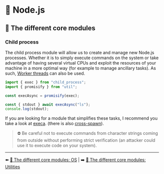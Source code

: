 # 🐢 Node.js

## 🌟 The different core modules

### Child process

The child process module will allow us to create and manage new Node.js processes. Whether it is to simply execute commands on the system or take advantage of having several virtual CPUs and exploit the resources of your machine in a more optimal way (for example to manage ancillary tasks). As such, [Worker threads](https://nodejs.org/api/worker_threads.html) can also be used.


```js
import { exec } from "child_process";
import { promisify } from "util";

const execAsync = promisify(exec);

const { stdout } await execAsync("ls");
console.log(stdout);
```

If you are looking for a module that simplifies these tasks, I recommend you take a look at [execa](https://github.com/sindresorhus/execa#readme). (there is also [cross-spawn](https://github.com/moxystudio/node-cross-spawn)).


> ⛔ Be careful not to execute commands from character strings coming from outside without performing strict verification (an attacker could use it to execute code on your system).

---

⬅️ [🌟 The different core modules: OS](./os.md) |
➡️ [🌟 The different core modules: Utilities](./utilities.md)
